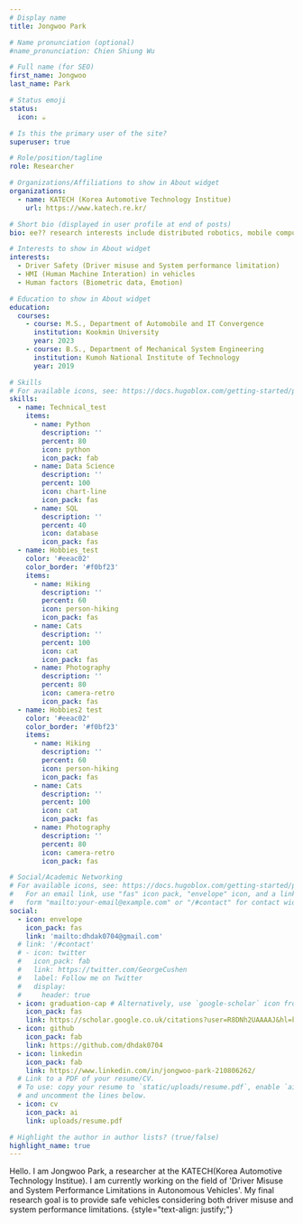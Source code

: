 ```yaml
---
# Display name
title: Jongwoo Park

# Name pronunciation (optional)
#name_pronunciation: Chien Shiung Wu

# Full name (for SEO)
first_name: Jongwoo
last_name: Park

# Status emoji
status:
  icon: ☕️

# Is this the primary user of the site?
superuser: true

# Role/position/tagline
role: Researcher

# Organizations/Affiliations to show in About widget
organizations:
  - name: KATECH (Korea Automotive Technology Institue)
    url: https://www.katech.re.kr/

# Short bio (displayed in user profile at end of posts)
bio: ee?? research interests include distributed robotics, mobile computing and programmable matter.

# Interests to show in About widget
interests:
  - Driver Safety (Driver misuse and System performance limitation)
  - HMI (Human Machine Interation) in vehicles
  - Human factors (Biometric data, Emotion)

# Education to show in About widget
education:
  courses:
    - course: M.S., Department of Automobile and IT Convergence
      institution: Kookmin University
      year: 2023
    - course: B.S., Department of Mechanical System Engineering
      institution: Kumoh National Institute of Technology
      year: 2019

# Skills
# For available icons, see: https://docs.hugoblox.com/getting-started/page-builder/#icons
skills:
  - name: Technical_test
    items:
      - name: Python
        description: ''
        percent: 80
        icon: python
        icon_pack: fab
      - name: Data Science
        description: ''
        percent: 100
        icon: chart-line
        icon_pack: fas
      - name: SQL
        description: ''
        percent: 40
        icon: database
        icon_pack: fas
  - name: Hobbies_test
    color: '#eeac02'
    color_border: '#f0bf23'
    items:
      - name: Hiking
        description: ''
        percent: 60
        icon: person-hiking
        icon_pack: fas
      - name: Cats
        description: ''
        percent: 100
        icon: cat
        icon_pack: fas
      - name: Photography
        description: ''
        percent: 80
        icon: camera-retro
        icon_pack: fas
  - name: Hobbies2 test
    color: '#eeac02'
    color_border: '#f0bf23'
    items:
      - name: Hiking
        description: ''
        percent: 60
        icon: person-hiking
        icon_pack: fas
      - name: Cats
        description: ''
        percent: 100
        icon: cat
        icon_pack: fas
      - name: Photography
        description: ''
        percent: 80
        icon: camera-retro
        icon_pack: fas

# Social/Academic Networking
# For available icons, see: https://docs.hugoblox.com/getting-started/page-builder/#icons
#   For an email link, use "fas" icon pack, "envelope" icon, and a link in the
#   form "mailto:your-email@example.com" or "/#contact" for contact widget.
social:
  - icon: envelope
    icon_pack: fas
    link: 'mailto:dhdak0704@gmail.com'
  # link: '/#contact' 
  # - icon: twitter
  #   icon_pack: fab
  #   link: https://twitter.com/GeorgeCushen
  #   label: Follow me on Twitter
  #   display:
  #     header: true
  - icon: graduation-cap # Alternatively, use `google-scholar` icon from `ai` icon pack
    icon_pack: fas
    link: https://scholar.google.co.uk/citations?user=R8DNh2UAAAAJ&hl=ko
  - icon: github
    icon_pack: fab
    link: https://github.com/dhdak0704
  - icon: linkedin
    icon_pack: fab
    link: https://www.linkedin.com/in/jongwoo-park-210806262/
  # Link to a PDF of your resume/CV.
  # To use: copy your resume to `static/uploads/resume.pdf`, enable `ai` icons in `params.yaml`,
  # and uncomment the lines below.
  - icon: cv
    icon_pack: ai
    link: uploads/resume.pdf

# Highlight the author in author lists? (true/false)
highlight_name: true
---
```


Hello. I am Jongwoo Park, a researcher at the KATECH(Korea Automotive Technology Institue).
I am currently working on the field of 'Driver Misuse and System Performance Limitations in Autonomous Vehicles'.
My final research goal is to provide safe vehicles considering both driver misuse and system performance limitations.
{style="text-align: justify;"}
